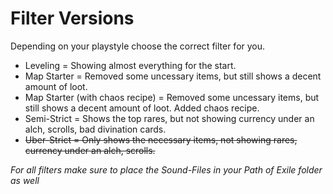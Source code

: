 # Filter Versions
Depending on your playstyle choose the correct filter for you.

* Leveling = Showing almost everything for the start.
* Map Starter = Removed some uncessary items, but still shows a decent amount of loot.
* Map Starter (with chaos recipe) = Removed some uncessary items, but still shows a decent amount of loot. Added chaos recipe.
* Semi-Strict = Shows the top rares, but not showing currency under an alch, scrolls, bad divination cards.
* ~~Uber-Strict = Only shows the necessary items, not showing rares, currency under an alch, scrolls.~~

*For all filters make sure to place the Sound-Files in your Path of Exile folder as well*